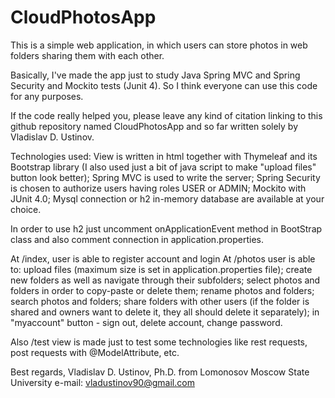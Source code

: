 # CloudPhotosApp
This is a simple web application, in which users can store photos in web folders sharing them with each other.

Basically, I've made the app just to study Java Spring MVC and Spring Security and Mockito tests (Junit 4). So I think everyone can use this code for any purposes. 

If the code really helped you, please leave any kind of citation linking to this github repository named CloudPhotosApp and so far written solely by Vladislav D. Ustinov.

Technologies used:
View is written in html together with Thymeleaf and its Bootstrap library (I also used just a bit of java script to make "upload files" button look better);
Spring MVC is used to write the server;
Spring Security is chosen to authorize users having roles USER or ADMIN;
Mockito with JUnit 4.0;
Mysql connection or h2 in-memory database are available at your choice.

In order to use h2 just uncomment onApplicationEvent method in BootStrap class and also comment connection in application.properties.

At /index, user is able to register account and login
At /photos user is able to:
upload files (maximum size is set in application.properties file);
create new folders as well as navigate through their subfolders;
select photos and folders in order to copy-paste or delete them;
rename photos and folders;
search photos and folders;
share folders with other users (if the folder is shared and owners want to delete it, they all should delete it separately);
in "myaccount" button - sign out, delete account, change password.

Also /test view is made just to test some technologies like rest requests, post requests with @ModelAttribute, etc.

Best regards,
Vladislav D. Ustinov,
Ph.D. from Lomonosov Moscow State University
e-mail: vladustinov90@gmail.com





